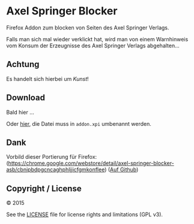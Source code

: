 # Axel Springer Blocker

Firefox Addon zum blocken von Seiten des Axel Springer Verlags.

Falls man sich mal wieder verklickt hat, wird man von einem Warnhinweis vom Konsum der Erzeugnisse des Axel Springer Verlags abgehalten...


## Achtung

Es handelt sich hierbei um *Kunst*!


## Download

Bald hier ...

Oder [hier](https://github.com/rleh/firefox-axel-springer-blocker/archive/master.zip), die Datei muss in ```addon.xpi``` umbenannt werden.


## Dank

Vorbild dieser Portierung für Firefox: (https://chrome.google.com/webstore/detail/axel-springer-blocker-asb/cbnipbdpgcncaghphljjicfgmkonflee) ([Auf Github](https://github.com/revengeday/Site-Blocker-for-Google-Chrome))


## Copyright / License

&copy; 2015

See the [LICENSE](LICENSE.txt) file for license rights and limitations (GPL v3).
